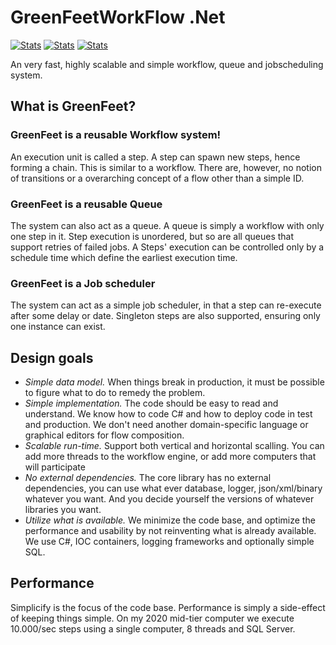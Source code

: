 # GreenFeetWorkFlow .Net
<!--start-->
[![Stats](https://img.shields.io/badge/Code_lines-1,8_K-ff69b4.svg)]()
[![Stats](https://img.shields.io/badge/Test_lines-0-69ffb4.svg)]()
[![Stats](https://img.shields.io/badge/Doc_lines-133-ffb469.svg)]()
<!--end-->

An very fast, highly scalable and simple workflow, queue and jobscheduling system.



## What is GreenFeet?

### GreenFeet is a reusable Workflow system!
An execution unit is called a step. A step can spawn new steps, hence forming a chain. This is similar to a workflow. There are, however, no notion of transitions or a overarching concept of a flow other than a simple ID. 

### GreenFeet is a reusable Queue
The system can also act as a queue. A queue is simply a workflow with only one step in it. Step execution is unordered, but so are all queues that support retries of failed jobs. 
A Steps' execution can be controlled only by a schedule time which define the earliest execution time. 

### GreenFeet is a Job scheduler
The system can act as a simple job scheduler, in that a step can re-execute after some delay or date. Singleton steps are also supported, ensuring only one instance can exist.




## Design goals

* *Simple data model.* When things break in production, it must be possible to figure what to do to remedy the problem.
* *Simple implementation.* The code should be easy to read and understand. We know how to code C# and how to deploy code in test and production. We don't need another domain-specific language or graphical editors for flow composition.
* *Scalable run-time.* Support both vertical and horizontal scalling. You can add more threads to the workflow engine, or add more computers that will participate
* *No external dependencies.* The core library has no external dependencies, you can use what ever database, logger, json/xml/binary whatever you want. And you decide yourself the versions of whatever libraries you want.
* *Utilize what is available.* We minimize the code base, and optimize the performance and usability by not reinventing what is already available. We use C#, IOC containers, logging frameworks and optionally simple SQL.





## Performance 
Simplicify is the focus of the code base. Performance is simply a side-effect of keeping things simple. 
On my 2020 mid-tier computer we execute 10.000/sec steps using a single computer, 8 threads and SQL Server. 


